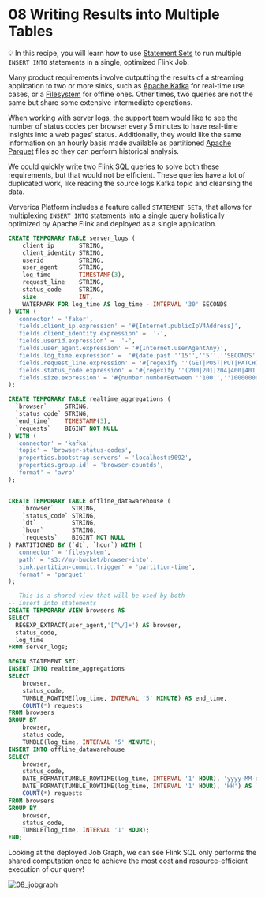 # 08 Writing Results into Multiple Tables

:bulb: In this recipe, you will learn how to use [Statement Sets](https://docs.ververica.com/user_guide/sql_development/sql_scripts.html#sql-statements) to run multiple `INSERT INTO` statements in a single, optimized Flink Job. 

Many product requirements involve outputting the results of a streaming application to two or more sinks, such as [Apache Kafka](https://docs.ververica.com/user_guide/sql_development/connectors.html#apache-kafka) for real-time use cases, or a [Filesystem](https://docs.ververica.com/user_guide/sql_development/connectors.html#file-system) for offline ones.
Other times, two queries are not the same but share some extensive intermediate operations.

When working with server logs, the support team would like to see the number of status codes per browser every 5 minutes to have real-time insights into a web pages' status.
Additionally, they would like the same information on an hourly basis made available as partitioned [Apache Parquet](https://docs.ververica.com/user_guide/sql_development/connectors.html#apache-parquet) files so they can perform historical analysis. 

We could quickly write two Flink SQL queries to solve both these requirements, but that would not be efficient. 
These queries have a lot of duplicated work, like reading the source logs Kafka topic and cleansing the data. 

Ververica Platform includes a feature called `STATEMENT SET`s, that allows for multiplexing `INSERT INTO` statements into a single query holistically optimized by Apache Flink and deployed as a single application. 

```sql
CREATE TEMPORARY TABLE server_logs ( 
    client_ip       STRING,
    client_identity STRING, 
    userid          STRING, 
    user_agent      STRING,
    log_time        TIMESTAMP(3),
    request_line    STRING, 
    status_code     STRING, 
    size            INT,
    WATERMARK FOR log_time AS log_time - INTERVAL '30' SECONDS
) WITH (
  'connector' = 'faker', 
  'fields.client_ip.expression' = '#{Internet.publicIpV4Address}',
  'fields.client_identity.expression' =  '-',
  'fields.userid.expression' =  '-',
  'fields.user_agent.expression' = '#{Internet.userAgentAny}',
  'fields.log_time.expression' =  '#{date.past ''15'',''5'',''SECONDS''}',
  'fields.request_line.expression' = '#{regexify ''(GET|POST|PUT|PATCH){1}''} #{regexify ''(/search\.html|/login\.html|/prod\.html|cart\.html|/order\.html){1}''} #{regexify ''(HTTP/1\.1|HTTP/2|/HTTP/1\.0){1}''}',
  'fields.status_code.expression' = '#{regexify ''(200|201|204|400|401|403|301){1}''}',
  'fields.size.expression' = '#{number.numberBetween ''100'',''10000000''}'
);

CREATE TEMPORARY TABLE realtime_aggregations (
  `browser`     STRING,
  `status_code` STRING,
  `end_time`    TIMESTAMP(3),
  `requests`    BIGINT NOT NULL
) WITH (
  'connector' = 'kafka',
  'topic' = 'browser-status-codes', 
  'properties.bootstrap.servers' = 'localhost:9092',
  'properties.group.id' = 'browser-countds',
  'format' = 'avro' 
);


CREATE TEMPORARY TABLE offline_datawarehouse (
    `browser`     STRING,
    `status_code` STRING,
    `dt`          STRING,
    `hour`        STRING,
    `requests`    BIGINT NOT NULL
) PARTITIONED BY (`dt`, `hour`) WITH (
  'connector' = 'filesystem',
  'path' = 's3://my-bucket/browser-into',
  'sink.partition-commit.trigger' = 'partition-time', 
  'format' = 'parquet' 
);

-- This is a shared view that will be used by both 
-- insert into statements
CREATE TEMPORARY VIEW browsers AS  
SELECT 
  REGEXP_EXTRACT(user_agent,'[^\/]+') AS browser,
  status_code,
  log_time
FROM server_logs;

BEGIN STATEMENT SET;
INSERT INTO realtime_aggregations
SELECT
    browser,
    status_code,
    TUMBLE_ROWTIME(log_time, INTERVAL '5' MINUTE) AS end_time,
    COUNT(*) requests
FROM browsers
GROUP BY 
    browser,
    status_code,
    TUMBLE(log_time, INTERVAL '5' MINUTE);
INSERT INTO offline_datawarehouse
SELECT
    browser,
    status_code,
    DATE_FORMAT(TUMBLE_ROWTIME(log_time, INTERVAL '1' HOUR), 'yyyy-MM-dd') AS `dt`,
    DATE_FORMAT(TUMBLE_ROWTIME(log_time, INTERVAL '1' HOUR), 'HH') AS `hour`,
    COUNT(*) requests
FROM browsers
GROUP BY 
    browser,
    status_code,
    TUMBLE(log_time, INTERVAL '1' HOUR);
END;
```

Looking at the deployed Job Graph, we can see Flink SQL only performs the shared computation once to achieve the most cost and resource-efficient execution of our query!

![08_jobgraph](https://user-images.githubusercontent.com/23521087/105504375-fb579380-5cc7-11eb-888e-12a1ce7d6f50.png)
